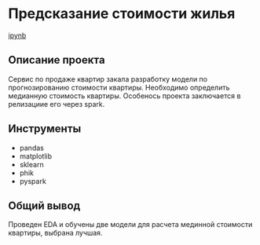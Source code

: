 # Предсказание стоимости жилья

[ipynb](https://github.com/AlexBu99/Portfolio/blob/main/%D0%9F%D1%80%D0%B5%D0%B4%D1%81%D0%BA%D0%B0%D0%B7%D0%B0%D0%BD%D0%B8%D0%B5%20%D1%81%D1%82%D0%BE%D0%B8%D0%BC%D0%BE%D1%81%D1%82%D0%B8%20%D0%B6%D0%B8%D0%BB%D1%8C%D1%8F/%D0%9F%D1%80%D0%B5%D0%B4%D1%81%D0%BA%D0%B0%D0%B7%D0%B0%D0%BD%D0%B8%D0%B5%20%D1%81%D1%82%D0%BE%D0%B8%D0%BC%D0%BE%D1%81%D1%82%D0%B8%20%D0%B6%D0%B8%D0%BB%D1%8C%D1%8F.ipynb)

## Описание проекта

Сервис по продаже квартир закала разработку модели по прогнозированию стоимости квартиры. Необходимо определить медианную стоимость квартиры.
Особенось проекта заключается в релизациие его через spark.

## Инструменты

- pandas 
- matplotlib
- sklearn
- phik
- pyspark

## Общий вывод

Проведен EDA и обучены две модели для расчета мединной стоимости квартиры, выбрана лучшая.


